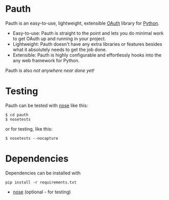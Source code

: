 Pauth
=====
Pauth is an easy-to-use, lightweight, extensible [OAuth][] library for
[Python][].

  - Easy-to-use: Pauth is straight to the point and lets you do minimal
    work to get OAuth up and running in your project.
  - Lightweight: Pauth doesn't have any extra libraries or features
    besides what it absolutely needs to get the job done.
  - Extensible: Pauth is highly configurable and effortlessly hooks into
    the any web framework for Python.

Pauth is also *not anywhere near done yet!*

  [OAuth]: http://www.oauth.net/
  [Python]: http://www.python.org/


Testing
=======
Pauth can be tested with [nose][] like this:

    $ cd pauth
    $ nosetests

or for testing, like this:

    $ nosetests --nocapture


Dependencies
============
Dependencies can be installed with

    pip install -r requirements.txt

* [nose][] (optional - for testing)


[nose]: http://readthedocs.org/docs/nose/en/latest/
